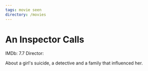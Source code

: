 ```yaml
---
tags: movie seen
directory: /movies
---
```

# An Inspector Calls

IMDb: 7.7
Director: 

About a girl's suicide, a detective and a family that influenced her.
